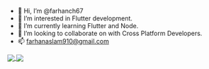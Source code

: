 - 👋 Hi, I’m @farhanch67
- 👀 I’m interested in Flutter development.
- 🌱 I’m currently learning Flutter and Node.
- 💞️ I’m looking to collaborate on with Cross Platform Developers.
- 📫 farhanaslam910@gmail.com

<!---
farhanch67/farhanch67 is a ✨ special ✨ repository because its `README.md` (this file) appears on your GitHub profile.
You can click the Preview link to take a look at your changes.
--->
<a href="https://github.com/anuraghazra/github-readme-stats">
  <img align="center" src="https://github-readme-stats.vercel.app/api/pin/?username=farhanch67&repo=github-readme-stats" />
</a>
<a href="https://github.com/anuraghazra/convoychat">
  <img align="center" src="https://github-readme-stats.vercel.app/api/pin/?username=farhanch67&repo=convoychat" />
</a>

